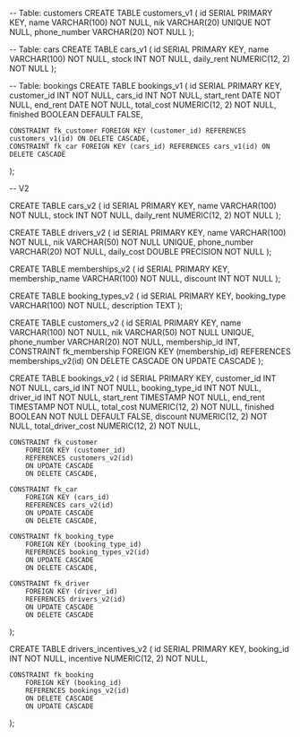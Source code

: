 -- Table: customers
CREATE TABLE customers_v1 (
    id SERIAL PRIMARY KEY,
    name VARCHAR(100) NOT NULL,
    nik VARCHAR(20) UNIQUE NOT NULL,
    phone_number VARCHAR(20) NOT NULL
);

-- Table: cars
CREATE TABLE cars_v1 (
    id SERIAL PRIMARY KEY,
    name VARCHAR(100) NOT NULL,
    stock INT NOT NULL,
    daily_rent NUMERIC(12, 2) NOT NULL
);

-- Table: bookings
CREATE TABLE bookings_v1 (
    id SERIAL PRIMARY KEY,
    customer_id INT NOT NULL,
    cars_id INT NOT NULL,
    start_rent DATE NOT NULL,
    end_rent DATE NOT NULL,
    total_cost NUMERIC(12, 2) NOT NULL,
    finished BOOLEAN DEFAULT FALSE,

    CONSTRAINT fk_customer FOREIGN KEY (customer_id) REFERENCES customers_v1(id) ON DELETE CASCADE,
    CONSTRAINT fk_car FOREIGN KEY (cars_id) REFERENCES cars_v1(id) ON DELETE CASCADE
);

-- V2

CREATE TABLE cars_v2 (
    id SERIAL PRIMARY KEY,
    name VARCHAR(100) NOT NULL,
    stock INT NOT NULL,
    daily_rent NUMERIC(12, 2) NOT NULL
);

CREATE TABLE drivers_v2 (
    id SERIAL PRIMARY KEY,
    name VARCHAR(100) NOT NULL,
    nik VARCHAR(50) NOT NULL UNIQUE,
    phone_number VARCHAR(20) NOT NULL,
    daily_cost DOUBLE PRECISION NOT NULL
);

CREATE TABLE memberships_v2 (
    id SERIAL PRIMARY KEY,
    membership_name VARCHAR(100) NOT NULL,
    discount INT NOT NULL
);

CREATE TABLE booking_types_v2 (
    id SERIAL PRIMARY KEY,
    booking_type VARCHAR(100) NOT NULL,
    description TEXT
);

CREATE TABLE customers_v2 (
    id SERIAL PRIMARY KEY,
    name VARCHAR(100) NOT NULL,
    nik VARCHAR(50) NOT NULL UNIQUE,
    phone_number VARCHAR(20) NOT NULL,
    membership_id INT,
    CONSTRAINT fk_membership
        FOREIGN KEY (membership_id)
        REFERENCES memberships_v2(id)
        ON DELETE CASCADE
        ON UPDATE CASCADE
);

CREATE TABLE bookings_v2 (
    id SERIAL PRIMARY KEY,
    customer_id INT NOT NULL,
    cars_id INT NOT NULL,
    booking_type_id INT NOT NULL,
    driver_id INT NOT NULL,
    start_rent TIMESTAMP NOT NULL,
    end_rent TIMESTAMP NOT NULL,
    total_cost NUMERIC(12, 2) NOT NULL,
    finished BOOLEAN NOT NULL DEFAULT FALSE,
    discount NUMERIC(12, 2) NOT NULL,
    total_driver_cost NUMERIC(12, 2) NOT NULL,

    CONSTRAINT fk_customer
        FOREIGN KEY (customer_id)
        REFERENCES customers_v2(id)
        ON UPDATE CASCADE
        ON DELETE CASCADE,

    CONSTRAINT fk_car
        FOREIGN KEY (cars_id)
        REFERENCES cars_v2(id)
        ON UPDATE CASCADE
        ON DELETE CASCADE,

    CONSTRAINT fk_booking_type
        FOREIGN KEY (booking_type_id)
        REFERENCES booking_types_v2(id)
        ON UPDATE CASCADE
        ON DELETE CASCADE,

    CONSTRAINT fk_driver
        FOREIGN KEY (driver_id)
        REFERENCES drivers_v2(id)
        ON UPDATE CASCADE
        ON DELETE CASCADE
);

CREATE TABLE drivers_incentives_v2 (
    id SERIAL PRIMARY KEY,
    booking_id INT NOT NULL,
    incentive NUMERIC(12, 2) NOT NULL,
    
    CONSTRAINT fk_booking
        FOREIGN KEY (booking_id)
        REFERENCES bookings_v2(id)
        ON DELETE CASCADE
        ON UPDATE CASCADE
);